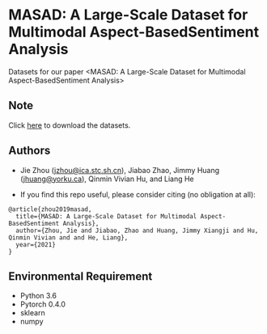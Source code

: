 # MASAD: A Large-Scale Dataset for Multimodal Aspect-BasedSentiment Analysis
Datasets for our paper <MASAD: A Large-Scale Dataset for Multimodal Aspect-BasedSentiment Analysis>

## Note
Click [here](https://drive.google.com/file/d/1JUP-gHqXwGRqDb3l6dzmbvR-_EtPzm5a/view?usp=sharing) to download the datasets.

## Authors
 - Jie Zhou (jzhou@ica.stc.sh.cn), Jiabao Zhao, Jimmy Huang (jhuang@yorku.ca), Qinmin Vivian Hu, and Liang He
 
 
 - If you find this repo useful, please consider citing (no obligation at all):
 ```
 @article{zhou2019masad,
   title={MASAD: A Large-Scale Dataset for Multimodal Aspect-BasedSentiment Analysis},
   author={Zhou, Jie and Jiabao, Zhao and Huang, Jimmy Xiangji and Hu, Qinmin Vivian and and He, Liang},
   year={2021}
 }
```

## Environmental Requirement
- Python 3.6
- Pytorch 0.4.0
- sklearn
- numpy
